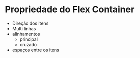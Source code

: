 # Propriedade do Flex Container

* Direção dos itens
* Multi linhas
* alinhamentos  
    * principal
    * cruzado
* espaços entre os itens